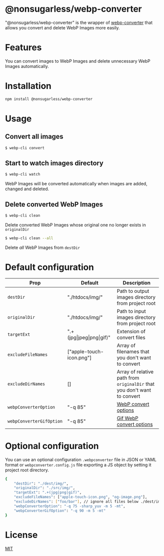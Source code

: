 # @nonsugarless/webp-converter
"@nonsugarless/webp-converter" is the wrapper of [webp-converter](https://www.npmjs.com/package/webp-converter) that allows you convert and delete WebP Images more easily.

# Features
You can convert images to WebP Images and delete unnecessary WebP Images automatically.

# Installation
```bash
npm install @nonsugarless/webp-converter
```
# Usage
## Convert all images
```bash
$ webp-cli convert
```

## Start to watch images directory
 ```bash
$ webp-cli watch
```
WebP Images will be converted automatically when images are added, changed and deleted.

## Delete converted WebP Images
```bash
$ webp-cli clean
```
Delete converted WebP Images whose original one no longer exists in `originalDir`

```bash
$ webp-cli clean --all
```
Delete *all* WebP Images from `destDir`

# Default configuration

|Prop                     |Default                  |Description                                                                                                             |
|-------------------------|-------------------------|------------------------------------------------------------------------------------------------------------------------|
|`destDir`                |"./htdocs/img/"          |Path to output images directory from project root                                                                       |
|`originalDir`            |"./htdocs/img/"          |Path to input images directory from project root                                                                        |
|`targetExt`              |".+(jpg\|jpeg\|png\|gif)"|Extension of convert files                                                                                               |
|`excludeFileNames`       |["apple-touch-icon.png"] |Array of filenames that you don't want to convert                                                                        |
|`excludeDirNames`        |[]                       |Array of relative path from `originalDir` that you don't want to convert                                                |
|`webpConverterOption`    |"-q 85"                  |[WebP convert options](https://developers.google.com/speed/webp/docs/cwebp#options)                                     |
|`webpConverterGifOption` |"-q 85"                  |[Gif WebP convert options](https://developers.google.com/speed/webp/docs/cwebp#options)                                 |

# Optional configuration
You can use an optional configuration `.webpconverter` file in JSON or YAML format or `webpconverter.config.js` file exporting a JS object by setting it project root directory.
```bash
{
	"destDir": "./dest/img/",
	"originalDir": "./src/img/",
	"targetExt": ".+(jpg|png|gif)",
	"excludeFileNames": ["apple-touch-icon.png", "og-image.png"],
	"excludeDirNames": ["foo/bar"], // ignore all files below ./dest/img/foo/bar/
	"webpConverterOption": "-q 75 -sharp_yuv -m 5 -mt",
	"webpConverterGifOption": "-q 90 -m 5 -mt"
}
```

# License
[MIT](https://en.wikipedia.org/wiki/MIT_License)

